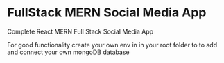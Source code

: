 # FullStack MERN Social Media App

Complete React MERN Full Stack Social Media App

For good functionality create your own env in in your root folder to to add and connect your own mongoDB database

